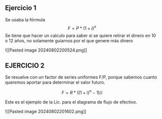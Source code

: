 ## Ejercicio 1


Se usaba la fórmula $$F = P*(1+i)^n$$
Se tiene que hacer un calculo para saber si se quiere retirar el dinero en 10 o 12 años, no solamente guiarnos por el que genere más dinero

![[Pasted image 20240802200524.png]]

## EJERCICIO 2

Se resuelve con un factor de series uniformes F/P, porque sabemos cuanto queremos aportar para determinar el valor futuro.


$$
F = R*((1+i)^n - 1)/i
$$

Este es el ejemplo de la Lic. para el diagrama de flujo de efectivo.

![[Pasted image 20240802201602.png]]


